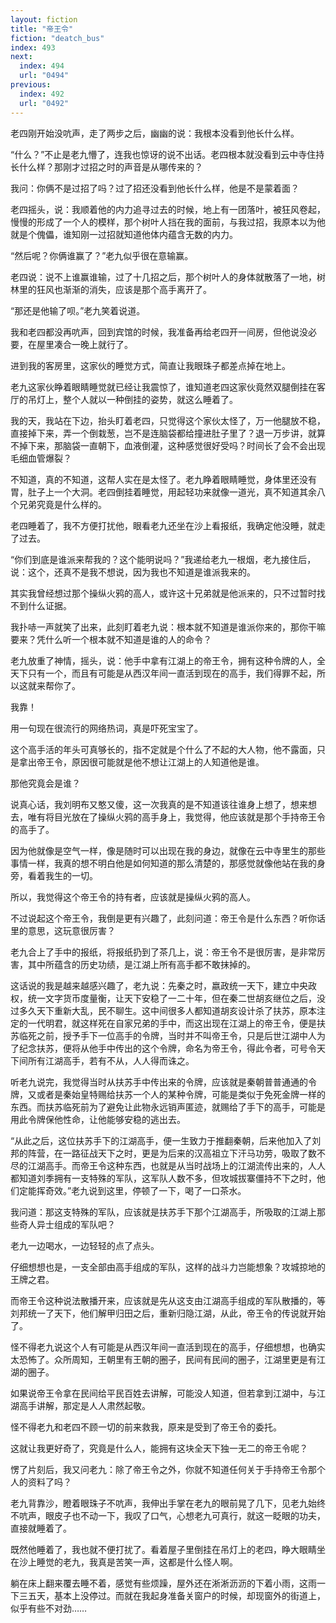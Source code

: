 ```yaml
---
layout: fiction
title: "帝王令"
fiction: "deatch_bus"
index: 493
next:
  index: 494
  url: "0494"
previous:
  index: 492
  url: "0492"
---
```

老四刚开始没吭声，走了两步之后，幽幽的说：我根本没看到他长什么样。

“什么？”不止是老九懵了，连我也惊讶的说不出话。老四根本就没看到云中寺住持长什么样？那刚才过招之时的声音是从哪传来的？

我问：你俩不是过招了吗？过了招还没看到他长什么样，他是不是蒙着面？

老四摇头，说：我顺着他的内力追寻过去的时候，地上有一团落叶，被狂风卷起，慢慢的形成了一个人的模样，那个树叶人挡在我的面前，与我过招，我原本以为他就是个傀儡，谁知刚一过招就知道他体内蕴含无数的内力。

“然后呢？你俩谁赢了？”老九似乎很在意输赢。

老四说：说不上谁赢谁输，过了十几招之后，那个树叶人的身体就散落了一地，树林里的狂风也渐渐的消失，应该是那个高手离开了。

“那还是他输了呗。”老九笑着说道。

我和老四都没再吭声，回到宾馆的时候，我准备再给老四开一间房，但他说没必要，在屋里凑合一晚上就行了。

进到我的客房里，这家伙的睡觉方式，简直让我眼珠子都差点掉在地上。

老九这家伙睁着眼睛睡觉就已经让我震惊了，谁知道老四这家伙竟然双腿倒挂在客厅的吊灯上，整个人就以一种倒挂的姿势，就这么睡着了。

我的天，我站在下边，抬头盯着老四，只觉得这个家伙太怪了，万一他腿放不稳，直接掉下来，弄一个倒栽葱，岂不是连脑袋都给撞进肚子里了？退一万步讲，就算不掉下来，那脑袋一直朝下，血液倒灌，这种感觉很好受吗？时间长了会不会出现毛细血管爆裂？

不知道，真的不知道，这帮人实在是太怪了。老九睁着眼睛睡觉，身体里还没有胃，肚子上一个大洞。老四倒挂着睡觉，用起轻功来就像一道光，真不知道其余八个兄弟究竟是什么样的。

老四睡着了，我不方便打扰他，眼看老九还坐在沙上看报纸，我确定他没睡，就走了过去。

“你们到底是谁派来帮我的？这个能明说吗？”我递给老九一根烟，老九接住后，说：这个，还真不是我不想说，因为我也不知道是谁派我来的。

其实我曾经想过那个操纵火鸦的高人，或许这十兄弟就是他派来的，只不过暂时找不到什么证据。

我扑哧一声就笑了出来，此刻盯着老九说：根本就不知道是谁派你来的，那你干嘛要来？凭什么听一个根本就不知道是谁的人的命令？

老九放重了神情，摇头，说：他手中拿有江湖上的帝王令，拥有这种令牌的人，全天下只有一个，而且有可能是从西汉年间一直活到现在的高手，我们得罪不起，所以这就来帮你了。

我靠！

用一句现在很流行的网络热词，真是吓死宝宝了。

这个高手活的年头可真够长的，指不定就是个什么了不起的大人物，他不露面，只是拿出帝王令，原因很可能就是他不想让江湖上的人知道他是谁。

那他究竟会是谁？

说真心话，我刘明布又憨又傻，这一次我真的是不知道该往谁身上想了，想来想去，唯有将目光放在了操纵火鸦的高手身上，我觉得，他应该就是那个手持帝王令的高手了。

因为他就像是空气一样，像是随时可以出现在我的身边，就像在云中寺里生的那些事情一样，我真的想不明白他是如何知道的那么清楚的，那感觉就像他站在我的身旁，看着我生的一切。

所以，我觉得这个帝王令的持有者，应该就是操纵火鸦的高人。

不过说起这个帝王令，我倒是更有兴趣了，此刻问道：帝王令是什么东西？听你话里的意思，这玩意很厉害？

老九合上了手中的报纸，将报纸扔到了茶几上，说：帝王令不是很厉害，是非常厉害，其中所蕴含的历史功绩，是江湖上所有高手都不敢抹掉的。

这话说的我是越来越感兴趣了，老九说：先秦之时，嬴政统一天下，建立中央政权，统一文字货币度量衡，让天下安稳了一二十年，但在秦二世胡亥继位之后，没过多久天下重新大乱，民不聊生。这中间很多人都知道胡亥设计杀了扶苏，原本注定的一代明君，就这样死在自家兄弟的手中，而这出现在江湖上的帝王令，便是扶苏临死之前，授予手下一位高手的令牌，当时并不叫帝王令，只是后世江湖中人为了纪念扶苏，便将从他手中传出的这个令牌，命名为帝王令，得此令者，可号令天下间所有江湖高手，若有不从，人人得而诛之。

听老九说完，我觉得当时从扶苏手中传出来的令牌，应该就是秦朝普普通通的令牌，又或者是秦始皇特赐给扶苏一个人的某种令牌，可能是类似于免死金牌一样的东西。而扶苏临死前为了避免让此物永远销声匿迹，就赐给了手下的高手，可能是用此令牌保他性命，让他能够安稳的逃出去。

“从此之后，这位扶苏手下的江湖高手，便一生致力于推翻秦朝，后来他加入了刘邦的阵营，在一路征战天下之时，更是为后来的汉高祖立下汗马功劳，吸取了数不尽的江湖高手。而帝王令这种东西，也就是从当时战场上的江湖流传出来的，人人都知道刘季拥有一支特殊的军队，这军队人数不多，但攻城拔寨僵持不下之时，他们定能挥奇效。”老九说到这里，停顿了一下，喝了一口茶水。

我问道：那这支特殊的军队，应该就是扶苏手下那个江湖高手，所吸取的江湖上那些奇人异士组成的军队吧？

老九一边喝水，一边轻轻的点了点头。

仔细想想也是，一支全部由高手组成的军队，这样的战斗力岂能想象？攻城掠地的王牌之君。

而帝王令这种说法散播开来，应该就是先从这支由江湖高手组成的军队散播的，等刘邦统一了天下，他们解甲归田之后，重新归隐江湖，从此，帝王令的传说就开始了。

怪不得老九说这个人有可能是从西汉年间一直活到现在的高手，仔细想想，也确实太恐怖了。众所周知，王朝里有王朝的圈子，民间有民间的圈子，江湖里更是有江湖的圈子。

如果说帝王令拿在民间给平民百姓去讲解，可能没人知道，但若拿到江湖中，与江湖高手讲解，那定是人人肃然起敬。

怪不得老九和老四不顾一切的前来救我，原来是受到了帝王令的委托。

这就让我更好奇了，究竟是什么人，能拥有这块全天下独一无二的帝王令呢？

愣了片刻后，我又问老九：除了帝王令之外，你就不知道任何关于手持帝王令那个人的资料了吗？

老九背靠沙，瞪着眼珠子不吭声，我伸出手掌在老九的眼前晃了几下，见老九始终不吭声，眼皮子也不动一下，我叹了口气，心想老九可真行，就这一眨眼的功夫，直接就睡着了。

既然他睡着了，我也就不便打扰了。看着屋子里倒挂在吊灯上的老四，睁大眼睛坐在沙上睡觉的老九，我真是苦笑一声，这都是什么怪人啊。

躺在床上翻来覆去睡不着，感觉有些烦躁，屋外还在淅淅沥沥的下着小雨，这雨一下三五天，基本上没停过。而就在我起身准备关窗户的时候，却现窗外的街道上，似乎有些不对劲……